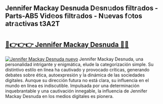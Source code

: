 ## Jennifer Mackay Desnuda D𝚎sn𝚞dos filtr𝚊dos - Parts-AB5 Vid𝚎os filtr𝚊dos - N𝚞evas f𝚘tos atr𝚊ctivas t3A2T

# <h2><a href="http://mb9xxc.tromn.icu/?c=Jennifer+Mackay+Desnuda">🔗👉👉👉 Jennifer Mackay Desnuda 🔗🔗</a></h2>

[![Jennifer Mackay Desnuda nuevo](https://i.imgur.com/pEAQMta.gif)](http://mb9xxc.tromn.icu/?c=Jennifer+Mackay+Desnuda)
Jennifer Mackay Desnuda, una personalidad intrigante y enigmática, elude la categorización simple. Su distintivo estilo en línea ha cautivado y provocado críticas, generando debates sobre ética, autoexpresión y la dinámica de las sociedades digitales. Aunque su dirección futura no está clara, su influencia en el mundo en línea es indiscutible. Impulsada por una determinación inquebrantable y una cautivación innegable, la influencia de Jennifer Mackay Desnuda en los medios digitales es pionera.
